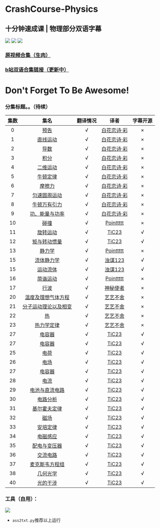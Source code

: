 # CrashCourse-Physics       

## 十分钟速成课 | 物理部分双语字幕 

[![](https://img.shields.io/badge/CrashCourse-7500k-yellow.svg?style=social&logo=youtube)](https://www.youtube.com/playlist?list=PL8dPuuaLjXtN0ge7yDk_UA0ldZJdhwkoV)
[![](https://img.shields.io/badge/CrashCourse-139k-yellow.svg?style=social&logo=twitter)](https://twitter.com/TheCrashCourse)
[![](https://img.shields.io/badge/CrashCourse-221k-yellow.svg?style=social&logo=facebook)](https://www.facebook.com/YouTubeCrashCourse/)

### [原视频合集（生肉）](https://www.youtube.com/watch?v=OoO5d5P0Jn4)
### [b站双语合集链接（更新中）](https://www.bilibili.com/video/av49721651/跳转bilibili)

# Don't Forget To Be Awesome!

### 分集标题。。（待续）

| 集数 | 集名 | 翻译情况 | 译者 | 字幕开源 |
|  :---:  | :---: | :---: | :---: |  :---: |
|   0 | [预告](https://www.bilibili.com/video/av3888070)                      | √ | [白花恋诗·彩](https://space.bilibili.com/1950746) | × |
|   1 | [直线运动](https://www.bilibili.com/video/av4281373)                  | √ | [白花恋诗·彩](https://space.bilibili.com/1950746) | × |
|   2 | [导数](https://www.bilibili.com/video/av4398097)                      | √ | [白花恋诗·彩](https://space.bilibili.com/1950746) | × |
|   3 | [积分](https://www.bilibili.com/video/av5686307)                      | √ | [白花恋诗·彩](https://space.bilibili.com/1950746) | × |
|   4 | [二维运动](https://www.bilibili.com/video/av5699693)                  | √ | [白花恋诗·彩](https://space.bilibili.com/1950746) | × |
|   5 | [牛顿定律](https://www.bilibili.com/video/av5712314)                  | √ | [白花恋诗·彩](https://space.bilibili.com/1950746) | × |
|   6 | [摩擦力](https://www.bilibili.com/video/av5759226)                    | √ | [白花恋诗·彩](https://space.bilibili.com/1950746) | × |
|   7 | [匀速圆周运动](https://www.bilibili.com/video/av5813217)              | √ | [白花恋诗·彩](https://space.bilibili.com/1950746) | × |
|   8 | [牛顿万有引力](https://www.bilibili.com/video/av5818007)              | √ | [白花恋诗·彩](https://space.bilibili.com/1950746) | × |
|   9 | [功、能量与功率](https://www.bilibili.com/video/av6582944)            | √ | [白花恋诗·彩](https://space.bilibili.com/1950746) | × |
|  10 | [碰撞](https://www.bilibili.com/video/av43139993)                     | √ | [Pointtttt](https://space.bilibili.com/20966048)   | × |
|  11 | [旋转运动](https://www.bilibili.com/video/av18900345)                 | √ | [TiC23](https://space.bilibili.com/69864927)       | √ |
|  12 | [矩与转动惯量](https://www.bilibili.com/video/av19321167)             | √ | [TiC23](https://space.bilibili.com/69864927)       | √ |
|  13 | [静力学](https://www.bilibili.com/video/av46426206)                   | √ | [Pointtttt](https://space.bilibili.com/20966048)   | × |
|  15 | [流体静力学](https://www.bilibili.com/video/av41720684)               | √ | [浊谋123](https://space.bilibili.com/107434616)    | √ |
|  15 | [运动流体](https://www.bilibili.com/video/av42028813)                 | √ | [浊谋123](https://space.bilibili.com/107434616)    | √ |
|  16 | [简谐运动](https://www.bilibili.com/video/av51827829)                 | √ | [Pointtttt](https://space.bilibili.com/20966048)   | × |
|  17 | [行波](https://www.bilibili.com/video/av66245861)                     | √ | [神秘使者](https://space.bilibili.com/7564178)     | × |
|  20 | [温度及理想气体方程](https://www.bilibili.com/video/av37886508)       | √ | [艺艺不舍](https://space.bilibili.com/20966048)    | × |
|  21 | [分子运动理论以及相变](https://www.bilibili.com/video/av38350653)     | √ | [艺艺不舍](https://space.bilibili.com/20966048)    | × |
|  22 | [热](https://www.bilibili.com/video/av40670531)                       | √ | [艺艺不舍](https://space.bilibili.com/20966048)    | × |
|  23 | [热力学定律](https://www.bilibili.com/video/av49656269)               | √ | [艺艺不舍](https://space.bilibili.com/20966048)    | × |
|  27 | [电容器](https://www.bilibili.com/video/av26563212)                   | √ | [TiC23](https://space.bilibili.com/69864927)       | √ |
|  27 | [电容器](https://www.bilibili.com/video/av26563212)                   | √ | [TiC23](https://space.bilibili.com/69864927)       | √ |
|  25 | [电荷](https://www.bilibili.com/video/av27080945)                     | √ | [TiC23](https://space.bilibili.com/69864927)       | √ |
|  26 | [电场](https://www.bilibili.com/video/av28883130)                     | √ | [TiC23](https://space.bilibili.com/69864927)       | √ |
|  27 | [电容器](https://www.bilibili.com/video/av26563212)                   | √ | [TiC23](https://space.bilibili.com/69864927)       | √ |
|  28 | [电流](https://www.bilibili.com/video/av24932053)                     | √ | [TiC23](https://space.bilibili.com/69864927)       | √ |
|  29 | [电池与直流电路](https://www.bilibili.com/video/av24299192)           | √ | [TiC23](https://space.bilibili.com/69864927)       | √ |
|  30 | [电路分析](https://www.bilibili.com/video/av23037449)                 | √ | [TiC23](https://space.bilibili.com/69864927)       | √ |
|  31 | [基尔霍夫定律](https://www.bilibili.com/video/av24148601)             | √ | [TiC23](https://space.bilibili.com/69864927)       | √ |
|  32 | [磁场](https://www.bilibili.com/video/av35934367)                     | √ | [TiC23](https://space.bilibili.com/69864927)       | √ |
|  33 | [安培定律](https://www.bilibili.com/video/av46141590)                 | √ | [TiC23](https://space.bilibili.com/69864927)       | √ |
|  34 | [电磁感应](https://www.bilibili.com/video/av43268494)                 | √ | [TiC23](https://space.bilibili.com/69864927)       | √ |
|  35 | [配电与变压器](https://www.bilibili.com/video/av49910579)             | √ | [TiC23](https://space.bilibili.com/69864927)       | √ |
|  36 | [交流电路](https://www.bilibili.com/video/av39633961)                 | √ | [TiC23](https://space.bilibili.com/69864927)       | √ |
|  37 | [麦克斯韦方程组](https://www.bilibili.com/video/av33287971)           | √ | [TiC23](https://space.bilibili.com/69864927)       | √ |
|  38 | [几何光学](https://www.bilibili.com/video/av54101545)                 | √ | [TiC23](https://space.bilibili.com/69864927)       | √ |
|  40 | [光的干涉](https://www.bilibili.com/video/av54961382)                 | √ | [TiC23](https://space.bilibili.com/69864927)       | √ |

### 工具（自用）：

![](https://img.shields.io/badge/Python-v3.5-blue.svg)
- `ass2txt.py`推荐以上运行
